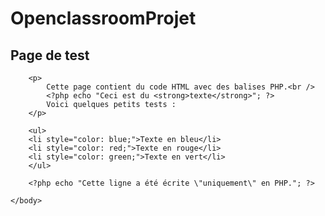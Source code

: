 # OpenclassroomProjet
<!DOCTYPE html>
<html>
    <head>
        <title>Ceci est une page de test avec des balises PHP</title>
        <meta charset="utf-8" />
    </head>
    <body>
        <h2>Page de test</h2>
        
        <p>
            Cette page contient du code HTML avec des balises PHP.<br />
            <?php echo "Ceci est du <strong>texte</strong>"; ?>
            Voici quelques petits tests :
        </p>
        
        <ul>
        <li style="color: blue;">Texte en bleu</li>
        <li style="color: red;">Texte en rouge</li>
        <li style="color: green;">Texte en vert</li>
        </ul>
        
        <?php echo "Cette ligne a été écrite \"uniquement\" en PHP."; ?>
        
    </body>
</html>

